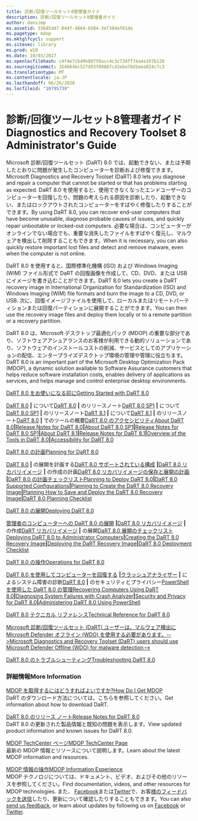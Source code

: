 ```yaml
---
title: 診断/回復ツールセット8管理者ガイド
description: 診断/回復ツールセット8管理者ガイド
author: dansimp
ms.assetid: 33685dd7-844f-4864-b504-3ef384ef01de
ms.pagetype: mdop
ms.mktglfcycl: support
ms.sitesec: library
ms.prod: w10
ms.date: 10/03/2017
ms.openlocfilehash: c4f4e7cb49b89759acc4c3c738ff74a4a197b120
ms.sourcegitcommit: 354664bc527d93f80687cd2eba70d1eea024c7c3
ms.translationtype: MT
ms.contentlocale: ja-JP
ms.lasthandoff: 06/26/2020
ms.locfileid: "10795739"
---
```

# <span data-ttu-id="2c2aa-103">診断/回復ツールセット8管理者ガイド</span><span class="sxs-lookup"><span data-stu-id="2c2aa-103">Diagnostics and Recovery Toolset 8 Administrator's Guide</span></span>


<span data-ttu-id="2c2aa-104">Microsoft 診断/回復ツールセット (DaRT) 8.0 では、起動できない、または予期したとおりに問題が発生したコンピューターを診断および修復できます。</span><span class="sxs-lookup"><span data-stu-id="2c2aa-104">Microsoft Diagnostics and Recovery Toolset (DaRT) 8.0 lets you diagnose and repair a computer that cannot be started or that has problems starting as expected.</span></span> <span data-ttu-id="2c2aa-105">DaRT 8.0 を使用すると、使用できなくなったエンドユーザーのコンピューターを回復したり、問題の考えられる原因を診断したり、起動できない、またはロックアウトされたコンピューターをすばやく修復したりすることができます。</span><span class="sxs-lookup"><span data-stu-id="2c2aa-105">By using DaRT 8.0, you can recover end-user computers that have become unusable, diagnose probable causes of issues, and quickly repair unbootable or locked-out computers.</span></span> <span data-ttu-id="2c2aa-106">必要な場合は、コンピューターがオンラインでない場合でも、重要な消失したファイルをすばやく復元し、マルウェアを検出して削除することもできます。</span><span class="sxs-lookup"><span data-stu-id="2c2aa-106">When it is necessary, you can also quickly restore important lost files and detect and remove malware, even when the computer is not online.</span></span>

<span data-ttu-id="2c2aa-107">DaRT 8.0 を使用すると、国際標準化機構 (ISO) および Windows Imaging (WIM) ファイル形式で DaRT の回復画像を作成して、CD、DVD、または USB にイメージを書き込むことができます。</span><span class="sxs-lookup"><span data-stu-id="2c2aa-107">DaRT 8.0 lets you create a DaRT recovery image in International Organization for Standardization (ISO) and Windows Imaging (WIM) file formats and burn the image to a CD, DVD, or USB.</span></span> <span data-ttu-id="2c2aa-108">次に、回復イメージファイルを使用して、ローカルまたはリモートパーティションまたは回復パーティションに展開することができます。</span><span class="sxs-lookup"><span data-stu-id="2c2aa-108">You can then use the recovery image files and deploy them locally or to a remote partition or a recovery partition.</span></span>

<span data-ttu-id="2c2aa-109">DaRT 8.0 は、Microsoft デスクトップ最適化パック (MDOP) の重要な部分であり、ソフトウェアアシュアランスのお客様が利用できる動的ソリューションであり、ソフトウェアのインストールコストの削減、サービスとしてのアプリケーションの配信、エンタープライズデスクトップ環境の管理や管理に役立ちます。</span><span class="sxs-lookup"><span data-stu-id="2c2aa-109">DaRT 8.0 is an important part of the Microsoft Desktop Optimization Pack (MDOP), a dynamic solution available to Software Assurance customers that helps reduce software installation costs, enables delivery of applications as services, and helps manage and control enterprise desktop environments.</span></span>

<a href="" id="getting-started-with-dart-8-0"></a>[<span data-ttu-id="2c2aa-110">DaRT 8.0 をお使いになる前に</span><span class="sxs-lookup"><span data-stu-id="2c2aa-110">Getting Started with DaRT 8.0</span></span>](getting-started-with-dart-80-dart-8.md)  

<span data-ttu-id="2c2aa-111">[DaRT 8.0](about-dart-80-dart-8.md) **|** について[DaRT 8.0](release-notes-for-dart-80--dart-8.md) **|** のリリースノート[DaRT 8.0 SP1](about-dart-80-sp1.md) **|** について[DaRT 8.0 SP1](release-notes-for-dart-80-sp1.md) **|** のリリースノート[DaRT 8.1](about-dart-81.md) **|** について[DaRT 8.1](release-notes-for-dart-81.md) **|** のリリースノート[DaRT 8.0](overview-of-the-tools-in-dart-80-dart-8.md) **|** でのツールの概要[DaRT 8.0 のアクセシビリティ](accessibility-for-dart-80-dart-8.md)</span><span class="sxs-lookup"><span data-stu-id="2c2aa-111">[About DaRT 8.0](about-dart-80-dart-8.md)**|**[Release Notes for DaRT 8.0](release-notes-for-dart-80--dart-8.md)**|**[About DaRT 8.0 SP1](about-dart-80-sp1.md)**|**[Release Notes for DaRT 8.0 SP1](release-notes-for-dart-80-sp1.md)**|**[About DaRT 8.1](about-dart-81.md)**|**[Release Notes for DaRT 8.1](release-notes-for-dart-81.md)**|**[Overview of the Tools in DaRT 8.0](overview-of-the-tools-in-dart-80-dart-8.md)**|**[Accessibility for DaRT 8.0](accessibility-for-dart-80-dart-8.md)</span></span>

<a href="" id="planning-for-dart-8-0"></a>[<span data-ttu-id="2c2aa-112">DaRT 8.0 の計画</span><span class="sxs-lookup"><span data-stu-id="2c2aa-112">Planning for DaRT 8.0</span></span>](planning-for-dart-80-dart-8.md)  

<span data-ttu-id="2c2aa-113">[DaRT 8.0](planning-to-deploy-dart-80-dart-8.md) **|** の展開を計画する[DaRT 8.0 サポートされている構成](dart-80-supported-configurations-dart-8.md) **|**[DaRT 8.0 リカバリイメージ](planning-to-create-the-dart-80-recovery-image-dart-8.md) **|** の作成の計画[DaRT 8.0 リカバリイメージの保存と展開の計画](planning-how-to-save-and-deploy-the-dart-80-recovery-image-dart-8.md) **|**[DaRT 8.0 の計画チェックリスト](dart-80-planning-checklist-dart-8.md)</span><span class="sxs-lookup"><span data-stu-id="2c2aa-113">[Planning to Deploy DaRT 8.0](planning-to-deploy-dart-80-dart-8.md)**|**[DaRT 8.0 Supported Configurations](dart-80-supported-configurations-dart-8.md)**|**[Planning to Create the DaRT 8.0 Recovery Image](planning-to-create-the-dart-80-recovery-image-dart-8.md)**|**[Planning How to Save and Deploy the DaRT 8.0 Recovery Image](planning-how-to-save-and-deploy-the-dart-80-recovery-image-dart-8.md)**|**[DaRT 8.0 Planning Checklist](dart-80-planning-checklist-dart-8.md)</span></span>

<a href="" id="deploying-dart-8-0"></a>[<span data-ttu-id="2c2aa-114">DaRT 8.0 の展開</span><span class="sxs-lookup"><span data-stu-id="2c2aa-114">Deploying DaRT 8.0</span></span>](deploying-dart-80-dart-8.md)  

<span data-ttu-id="2c2aa-115">[管理者のコンピューターへの DaRT 8.0 の展開](deploying-dart-80-to-administrator-computers-dart-8.md) **|**[DaRT 8.0 リカバリイメージ](creating-the-dart-80-recovery-image-dart-8.md) **|** の作成[DaRT リカバリイメージ](deploying-the-dart-recovery-image-dart-8.md) **|** の展開[DaRT 8.0 展開のチェックリスト](dart-80-deployment-checklist-dart-8.md)</span><span class="sxs-lookup"><span data-stu-id="2c2aa-115">[Deploying DaRT 8.0 to Administrator Computers](deploying-dart-80-to-administrator-computers-dart-8.md)**|**[Creating the DaRT 8.0 Recovery Image](creating-the-dart-80-recovery-image-dart-8.md)**|**[Deploying the DaRT Recovery Image](deploying-the-dart-recovery-image-dart-8.md)**|**[DaRT 8.0 Deployment Checklist](dart-80-deployment-checklist-dart-8.md)</span></span>

<a href="" id="operations-for-dart-8-0"></a>[<span data-ttu-id="2c2aa-116">DaRT 8.0 の操作</span><span class="sxs-lookup"><span data-stu-id="2c2aa-116">Operations for DaRT 8.0</span></span>](operations-for-dart-80-dart-8.md)  

<span data-ttu-id="2c2aa-117">[DaRT 8.0 を使用してコンピューターを回復する](recovering-computers-using-dart-80-dart-8.md) **|**[クラッシュアナライザー](diagnosing-system-failures-with-crash-analyzer--dart-8.md) **|** によるシステム障害の診断[DaRT 8.0](security-and-privacy-for-dart-80-dart-8.md) **|** のセキュリティとプライバシー[PowerShell を使用した DaRT 8.0 の管理](administering-dart-80-using-powershell-dart-8.md)</span><span class="sxs-lookup"><span data-stu-id="2c2aa-117">[Recovering Computers Using DaRT 8.0](recovering-computers-using-dart-80-dart-8.md)**|**[Diagnosing System Failures with Crash Analyzer](diagnosing-system-failures-with-crash-analyzer--dart-8.md)**|**[Security and Privacy for DaRT 8.0](security-and-privacy-for-dart-80-dart-8.md)**|**[Administering DaRT 8.0 Using PowerShell](administering-dart-80-using-powershell-dart-8.md)</span></span>

<a href="" id="technical-reference-for-dart-8-0"></a>[<span data-ttu-id="2c2aa-118">DaRT 8.0 テクニカル リファレンス</span><span class="sxs-lookup"><span data-stu-id="2c2aa-118">Technical Reference for DaRT 8.0</span></span>](technical-reference-for-dart-80-new-ia.md)  

[<span data-ttu-id="2c2aa-119">Microsoft 診断/回復ツールセット (DaRT) ユーザーは、マルウェア検出に Microsoft Defender オフライン (WDO) を使用する必要があります。--></span><span class="sxs-lookup"><span data-stu-id="2c2aa-119">Microsoft Diagnostics and Recovery Toolset (DaRT) users should use Microsoft Defender Offline (WDO) for malware detection--></span></span>](use-windows-defender-offline-wdo-for-malware-protection-not-dart.md)

<a href="" id="troubleshooting-dart-8-0"></a>[<span data-ttu-id="2c2aa-120">DaRT 8.0 のトラブルシューティング</span><span class="sxs-lookup"><span data-stu-id="2c2aa-120">Troubleshooting DaRT 8.0</span></span>](troubleshooting-dart-80-dart-8.md)  

### <span data-ttu-id="2c2aa-121">詳細情報</span><span class="sxs-lookup"><span data-stu-id="2c2aa-121">More Information</span></span>

<a href="" id="how-do-i-get-mdop"></a>[<span data-ttu-id="2c2aa-122">MDOP を取得するにはどうすればよいですか?</span><span class="sxs-lookup"><span data-stu-id="2c2aa-122">How Do I Get MDOP</span></span>](https://go.microsoft.com/fwlink/?LinkId=322049)  
<span data-ttu-id="2c2aa-123">DaRT のダウンロード方法については、こちらを参照してください。</span><span class="sxs-lookup"><span data-stu-id="2c2aa-123">Get information about how to download DaRT.</span></span>

<a href="" id="release-notes-for-dart-8-0"></a>[<span data-ttu-id="2c2aa-124">DaRT 8.0 のリリース ノート</span><span class="sxs-lookup"><span data-stu-id="2c2aa-124">Release Notes for DaRT 8.0</span></span>](release-notes-for-dart-80--dart-8.md)  
<span data-ttu-id="2c2aa-125">DaRT 8.0 の更新された製品情報と既知の問題を表示します。</span><span class="sxs-lookup"><span data-stu-id="2c2aa-125">View updated product information and known issues for DaRT 8.0.</span></span>

<a href="" id="mdop-techcenter-page"></a>[<span data-ttu-id="2c2aa-126">MDOP TechCenter ページ</span><span class="sxs-lookup"><span data-stu-id="2c2aa-126">MDOP TechCenter Page</span></span>](https://go.microsoft.com/fwlink/p/?LinkId=225286)  
<span data-ttu-id="2c2aa-127">最新の MDOP 情報とリソースについて説明します。</span><span class="sxs-lookup"><span data-stu-id="2c2aa-127">Learn about the latest MDOP information and resources.</span></span>

<a href="" id="mdop-information-experience"></a>[<span data-ttu-id="2c2aa-128">MDOP 情報の操作</span><span class="sxs-lookup"><span data-stu-id="2c2aa-128">MDOP Information Experience</span></span>](https://go.microsoft.com/fwlink/p/?LinkId=236032)  
<span data-ttu-id="2c2aa-129">MDOP テクノロジについては、ドキュメント、ビデオ、およびその他のリソースを参照してください。</span><span class="sxs-lookup"><span data-stu-id="2c2aa-129">Find documentation, videos, and other resources for MDOP technologies.</span></span> <span data-ttu-id="2c2aa-130">また、 [Facebook](https://go.microsoft.com/fwlink/p/?LinkId=242445)または[Twitter](https://go.microsoft.com/fwlink/p/?LinkId=242447)で、お客[様のフィードバックを送信](mailto:MDOPDocs@microsoft.com)したり、更新について確認したりすることもできます。</span><span class="sxs-lookup"><span data-stu-id="2c2aa-130">You can also [send us feedback](mailto:MDOPDocs@microsoft.com), or learn about updates by following us on [Facebook](https://go.microsoft.com/fwlink/p/?LinkId=242445) or [Twitter](https://go.microsoft.com/fwlink/p/?LinkId=242447).</span></span>

 

 






